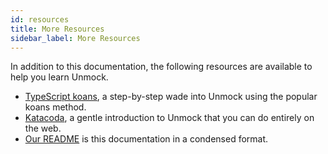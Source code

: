 ```yaml
---
id: resources
title: More Resources
sidebar_label: More Resources
---
```


In addition to this documentation, the following resources are available to help you learn Unmock.

- [TypeScript koans](https://github.com/meeshkan/unmock-ts-koans), a step-by-step wade into Unmock using the popular koans method.
- [Katacoda](https://www.katacoda.com/unmock/scenarios/introduction
), a gentle introduction to Unmock that you can do entirely on the web.
- [Our README](https://github.com/meeshkan/unmock-js) is this documentation in a condensed format.
